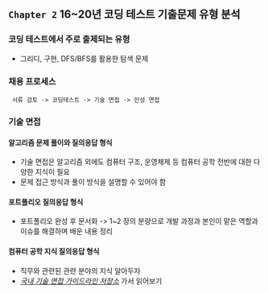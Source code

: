 ## `Chapter 2` 16~20년 코딩 테스트 기출문제 유형 분석

### 코딩 테스트에서 주로 출제되는 유형
 - 그리디, 구현, DFS/BFS를 활용한 탐색 문제
 
### 채용 프로세스
```
 서류 검토 -> 코딩테스트 -> 기술 면접 -> 인성 면접 
```

### 기술 면접
#### 알고리즘 문제 풀이와 질의응답 형식
- 기술 면접은 알고리즘 외에도 컴퓨터 구조, 운영체제 등 컴퓨터 공학 전반에 대한 다양한 지식이 필요
- 문제 접근 방식과 풀이 방식을 설명할 수 있어야 함
#### 포트폴리오 질의응답 형식
- 포트폴리오 완성 후 문서화 
 -> 1~2 장의 분량으로 개발 과정과 본인이 맡은 역할과 이슈를 해결하며 배운 내용 정리
#### 컴퓨터 공학 지식 질의응답 형식
- 직무와 관련된 관련 분야의 지식 알아두자
- [_국내 기술 면접 가이드라인 저장소_](https://github.com/JaeYeopHan/Interview_Question_for_Beginner) 가서 읽어보기